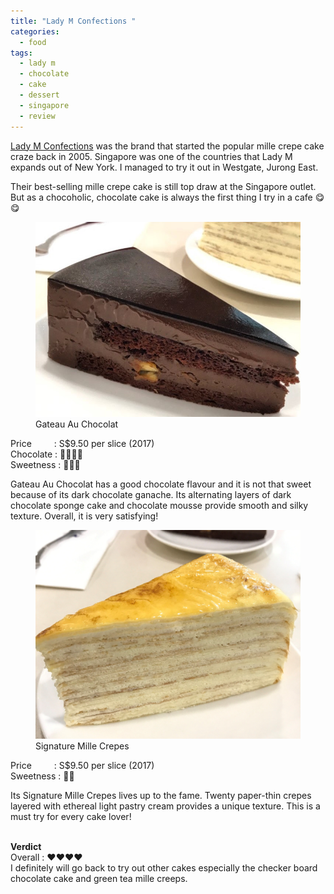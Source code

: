 ```yaml
---
title: "Lady M Confections "
categories:
  - food
tags:
  - lady m
  - chocolate
  - cake
  - dessert
  - singapore
  - review
---
```


[Lady M Confections](http://www.ladym.com.sg/) was the brand that started the popular mille crepe cake craze back in 2005. Singapore was one of the countries that Lady M expands out of New York. I managed to try it out in Westgate, Jurong East. <br/>

Their best-selling mille crepe cake is still top draw at the Singapore outlet. But as a chocoholic, chocolate cake is always the first thing I try in a cafe :yum::yum:

<figure>
  <a href="/assets/images/post/2017-11-12-lady-m-cake/ChocolateCake.jpg"><img src="/assets/images/post/2017-11-12-lady-m-cake/ChocolateCake.jpg"></a>
  <figcaption>Gateau Au Chocolat </figcaption>
</figure>

Price &emsp;&emsp;&nbsp;: S$9.50 per slice (2017) <br/> 
Chocolate : :chocolate_bar::chocolate_bar::chocolate_bar::chocolate_bar: <br/>
Sweetness : :candy::candy::candy: <br/>

Gateau Au Chocolat has a good chocolate flavour and it is not that sweet because of its dark chocolate ganache. Its alternating layers of dark chocolate sponge cake and chocolate mousse provide smooth and silky texture. Overall, it is very satisfying! <br/>

<figure>
  <a href="/assets/images/post/2017-11-12-lady-m-cake/SignatureCake.jpg"><img src="/assets/images/post/2017-11-12-lady-m-cake/SignatureCake.jpg"></a>
  <figcaption>Signature Mille Crepes </figcaption>
</figure>

Price &emsp;&emsp;&nbsp;: S$9.50 per slice (2017) <br/>
Sweetness : :candy::candy: <br/>

Its Signature Mille Crepes lives up to the fame. Twenty paper-thin crepes layered with ethereal light pastry cream provides a unique texture. This is a must try for every cake lover! <br/><br/>




**Verdict** <br/>
Overall : :heart::heart::heart::heart:  <br/>
I definitely will go back to try out other cakes especially the checker board chocolate cake and green tea mille creeps. 






